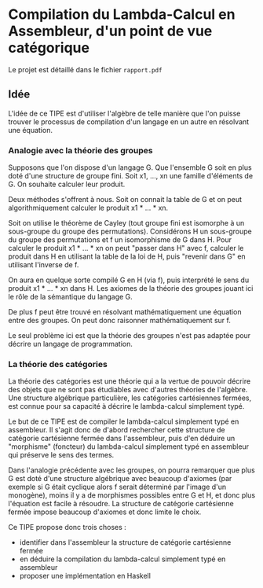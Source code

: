 
# Compilation du Lambda-Calcul en Assembleur, d'un point de vue catégorique

Le projet est détaillé dans le fichier `rapport.pdf`

## Idée

L'idée de ce TIPE est d'utiliser l'algèbre de telle manière que l'on puisse
trouver le processus de compilation d'un langage en un autre en résolvant
une équation.

### Analogie avec la théorie des groupes

Supposons que l'on dispose d'un langage G. Que l'ensemble G soit en plus
doté d'une structure de groupe fini.
Soit x1, ..., xn une famille d'éléments de G. On souhaite calculer leur
produit.

Deux méthodes s'offrent à nous. Soit on connait la table de G et on peut
algorithmiquement calculer le produit x1 * ... * xn.

Soit on utilise le théorème de Cayley (tout groupe fini est isomorphe à un
sous-groupe du groupe des permutations).
Considérons H un sous-groupe du groupe des permutations et f un isomorphisme
de G dans H.
Pour calculer le produit x1 * ... * xn on peut "passer dans H" avec f, calculer
le produit dans H en utilisant la table de la loi de H, puis "revenir dans G"
en utilisant l'inverse de f.

On aura en quelque sorte compilé G en H (via f), puis interprété le sens du produit
x1 * ... * xn  dans H. Les axiomes de la théorie des groupes jouant ici le rôle
de la sémantique du langage G.

De plus f peut être trouvé en résolvant mathématiquement une équation entre
des groupes. On peut donc raisonner mathématiquement sur f.

Le seul problème ici est que la théorie des groupes n'est pas adaptée pour décrire
un langage de programmation.

### La théorie des catégories

La théorie des catégories est une théorie qui a la vertue de pouvoir décrire des objets
que ne sont pas étudiables avec d'autres théories de l'algèbre. Une structure algébrique
particulière, les catégories cartésiennes fermées, est connue pour sa capacité à décrire
le lambda-calcul simplement typé.

Le but de ce TIPE est de compiler le lambda-calcul simplement typé en assembleur.
Il s'agit donc de d'abord rechercher cette structure de catégorie cartésienne fermée
dans l'assembleur, puis d'en déduire un "morphisme" (foncteur) du lambda-calcul simplement typé
en assembleur qui préserve le sens des termes.

Dans l'analogie précédente avec les groupes, on pourra remarquer que plus G est doté d'une
structure algébrique avec beaucoup d'axiomes (par exemple si G était cyclique alors f serait
déterminé par l'image d'un monogène), moins il y a de morphismes possibles entre G et H, et
donc plus l'équation est facile à résoudre.
La structure de catégorie cartésienne fermée impose beaucoup d'axiomes et donc limite le choix.

Ce TIPE propose donc trois choses :
- identifier dans l'assembleur la structure de catégorie cartésienne fermée
- en déduire la compilation du lambda-calcul simplement typé en assembleur
- proposer une implémentation en Haskell
